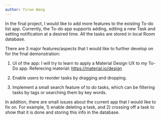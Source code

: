 ```yaml
---
author: Yiran Wang
---
```


In the final project, I would like to add more features to the existing To-do list app. Currently, the To-do app supports adding, editing a new Task and setting notification at a desired time. All the tasks are stored in local Room database.

There are 3 major features/aspects that I would like to further develop on for the final demonstration:

1. UI of the app: I will try to learn to apply a Material Design UX to my To-Do app. Referecing material: https://material.io/design

2. Enable users to reorder tasks by dragging and dropping.

3. Implement a small search feature of to do tasks, which can be filtering tasks by tags or searching them by key words.

In addition, there are small issues about the current app that I would like to fix on. For example, 1) enable deleting a task, and 2) crossing off a task to show that it is done and storing this info in the database.

